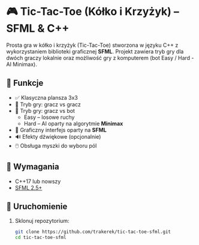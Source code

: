# 🎮 Tic-Tac-Toe (Kółko i Krzyżyk) – SFML & C++

Prosta gra w kółko i krzyżyk (Tic-Tac-Toe) stworzona w języku C++ z wykorzystaniem biblioteki graficznej **SFML**. Projekt zawiera tryb gry dla dwóch graczy lokalnie oraz możliwość gry z komputerem (bot Easy / Hard - AI Minimax).

## 🧩 Funkcje

- ✅ Klasyczna plansza 3x3
- 👤 Tryb gry: gracz vs gracz
- 🤖 Tryb gry: gracz vs bot
  - Easy – losowe ruchy
  - Hard – AI oparty na algorytmie **Minimax**
- 🎨 Graficzny interfejs oparty na **SFML**
- 🔊 Efekty dźwiękowe (opcjonalnie)
- 🖱️ Obsługa myszki do wyboru pól

## 🔧 Wymagania

- C++17 lub nowszy
- [SFML 2.5+](https://www.sfml-dev.org/download.php)

## 🚀 Uruchomienie

1. Sklonuj repozytorium:

   ```bash
   git clone https://github.com/trakerek/tic-tac-toe-sfml.git
   cd tic-tac-toe-sfml
